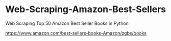 # Web-Scraping-Amazon-Best-Sellers
Web Scraping Top 50 Amazon Best Seller Books in Python 

https://www.amazon.com/best-sellers-books-Amazon/zgbs/books
